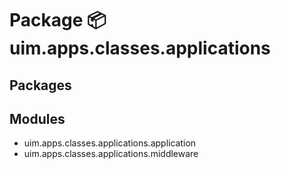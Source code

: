 # Package 📦 uim.apps.classes.applications

## Packages

## Modules

* uim.apps.classes.applications.application
* uim.apps.classes.applications.middleware
